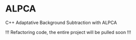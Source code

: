 # ALPCA
C++ Adaptative Background Subtraction with ALPCA

!!! Refactoring code, the entire project will be pulled soon !!!
